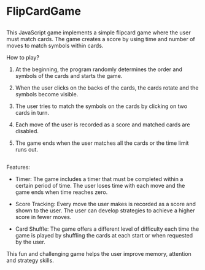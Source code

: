 # FlipCardGame

##

This JavaScript game implements a simple flipcard game where the user must match cards. The game creates a score by using time and number of moves to match symbols within cards.

How to play?

1. At the beginning, the program randomly determines the order and symbols of the cards and starts the game.

2. When the user clicks on the backs of the cards, the cards rotate and the symbols become visible.

3. The user tries to match the symbols on the cards by clicking on two cards in turn.

4. Each move of the user is recorded as a score and matched cards are disabled.

5. The game ends when the user matches all the cards or the time limit runs out.

##

Features:

  - Timer: The game includes a timer that must be completed within a certain period of time. The user loses time with each move and the game ends when time reaches zero.

  - Score Tracking: Every move the user makes is recorded as a score and shown to the user. The user can develop strategies to achieve a higher score in fewer moves.

  - Card Shuffle: The game offers a different level of difficulty each time the game is played by shuffling the cards at each start or when requested by the user.

This fun and challenging game helps the user improve memory, attention and strategy skills.
